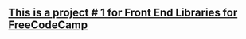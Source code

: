 ## [This is a project # 1 for Front End Libraries for FreeCodeCamp](https://gerard-b.github.io/fcc-random-quote-generator/)

